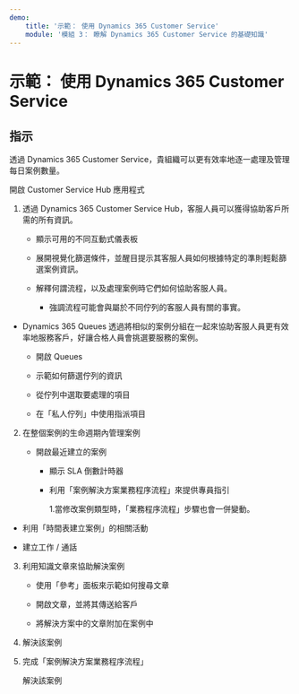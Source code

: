```yaml
---
demo:
    title: '示範： 使用 Dynamics 365 Customer Service'
    module: '模組 3： 瞭解 Dynamics 365 Customer Service 的基礎知識'
---
```


# 示範： 使用 Dynamics 365 Customer Service

## 指示

透過 Dynamics 365 Customer Service，貴組織可以更有效率地逐一處理及管理每日案例數量。 

開啟 Customer Service Hub 應用程式

1. 透過 Dynamics 365 Customer Service Hub，客服人員可以獲得協助客戶所需的所有資訊。 

	- 顯示可用的不同互動式儀表板

	- 展開視覺化篩選條件，並醒目提示其客服人員如何根據特定的準則輕鬆篩選案例資訊。 

	- 解釋何謂流程，以及處理案例時它們如何協助客服人員。 

		- 強調流程可能會與屬於不同佇列的客服人員有關的事實。 

- Dynamics 365 Queues 透過將相似的案例分組在一起來協助客服人員更有效率地服務客戶，好讓合格人員會挑選要服務的案例。 

	- 開啟 Queues

	- 示範如何篩選佇列的資訊

	- 從佇列中選取要處理的項目

	- 在「私人佇列」中使用指派項目

2. 在整個案例的生命週期內管理案例

	- 開啟最近建立的案例 

		- 顯示 SLA 倒數計時器

		- 利用「案例解決方案業務程序流程」來提供專員指引

			1.當修改案例類型時，「業務程序流程」步驟也會一併變動。 

- 利用「時間表建立案例」的相關活動

- 建立工作 / 通話

3. 利用知識文章來協助解決案例

	- 使用「參考」面板來示範如何搜尋文章

	- 開啟文章，並將其傳送給客戶

	- 將解決方案中的文章附加在案例中

4. 解決該案例

5. 完成「案例解決方案業務程序流程」

	解決該案例
